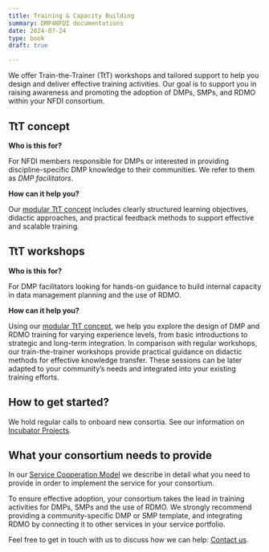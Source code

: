```yaml
---
title: Training & Capacity Building
summary: DMP4NFDI documentations
date: 2024-07-24
type: book
draft: true

---
```


We offer Train-the-Trainer (TtT) workshops and tailored support to help you design and deliver effective training activities. Our goal is to support you in raising awareness and promoting the adoption of DMPs, SMPs, and RDMO within your NFDI consortium.

## TtT concept 

**Who is this for?** 

For NFDI members responsible for DMPs or interested in providing discipline-specific DMP knowledge to their communities. We refer to them as *DMP facilitators*.

**How can it help you?** 

Our [modular TtT concept](https://doi.org/10.5281/zenodo.15771036) includes clearly structured learning objectives, didactic approaches, and practical feedback methods to support effective and scalable training. 

## TtT workshops

**Who is this for?** 

For DMP facilitators looking for hands-on guidance to build internal capacity in data management planning and the use of RDMO.

**How can it help you?** 

Using our [modular TtT concept](https://doi.org/10.5281/zenodo.15771036), we help you explore the design of DMP and RDMO training for varying experience levels, from basic introductions to strategic and long-term integration. In comparison with regular workshops, our train-the-trainer workshops provide practical guidance on didactic methods for effective knowledge transfer. These sessions can be later adapted to your community’s needs and integrated into your existing training efforts.

## How to get started? 

We hold regular calls to onboard new consortia. See our information on [Incubator Projects](/incubator/).

## What your consortium needs to provide

In our [Service Cooperation Model](https://doi.org/10.5281/zenodo.15004953) we describe in detail what you need to provide in order to implement the service for your consortium. 

To ensure effective adoption, your consortium takes the lead in training activities for DMPs, SMPs and the use of RDMO. We strongly recommend providing a community-specific DMP or SMP template, and integrating RDMO by connecting it to other services in your service portfolio. 

Feel free to get in touch with us to discuss how we can help: [Contact us](/contact/).  




